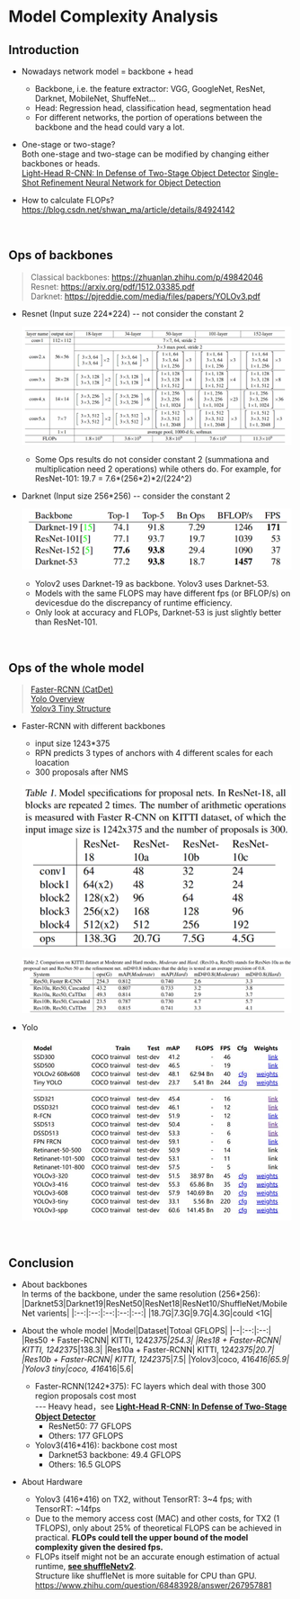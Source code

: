 # Model Complexity Analysis

## Introduction
* Nowadays network model = backbone + head  
    * Backbone, i.e. the feature extractor: VGG, GoogleNet, ResNet, Darknet, MobileNet, ShuffeNet...  
    * Head: Regression head, classification head, segmentation head  
    * For different networks, the portion of operations between the backbone and the head could vary a lot.

* One-stage or two-stage?  
    Both one-stage and two-stage can be modified by changing either backbones or heads.  
    [Light-Head R-CNN: In Defense of Two-Stage Object Detector](https://arxiv.org/abs/1711.07264)
    [Single-Shot Refinement Neural Network for Object Detection](http://openaccess.thecvf.com/content_cvpr_2018/papers/Zhang_Single-Shot_Refinement_Neural_CVPR_2018_paper.pdf)

* How to calculate FLOPs?  
https://blog.csdn.net/shwan_ma/article/details/84924142

<br>

## Ops of backbones
> Classical backbones: https://zhuanlan.zhihu.com/p/49842046  
> Resnet: https://arxiv.org/pdf/1512.03385.pdf  
> Darknet: https://pjreddie.com/media/files/papers/YOLOv3.pdf  

* Resnet (Input suze 224*224) -- not consider the constant 2
    <p align="center" >
        <img src="./pictures/resnet.png">
    </p>

    * Some Ops results do not consider constant 2 (summationa and multiplication need 2 operations) while others do. For example, for ResNet-101: 19.7 = 7.6*(256\*2)*2/(224^2)

* Darknet (Input size 256*256) -- consider the constant 2
    <p align="center" >
        <img src="./pictures/darknet.png", width='800'>
    </p>

    * Yolov2 uses Darknet-19 as backbone. Yolov3 uses Darknet-53.  
    * Models with the same FLOPS may have different fps (or BFLOP/s) on devicesdue do the discrepancy of runtime efficiency.
    * Only look at accuracy and FLOPs, Darknet-53 is just slightly better than ResNet-101.

<br>

## Ops of the whole model
> [Faster-RCNN (CatDet)](https://arxiv.org/pdf/1810.00434.pdf)  
[Yolo Overview](https://yongtaoge.github.io/2018/08/07/%E7%9B%AE%E6%A0%87%E6%A3%80%E6%B5%8B%EF%BC%9AYOLO-%E7%B3%BB%E5%88%97/)  
[Yolov3 Tiny Structure](http://www.tcsae.org/nygcxb/ch/reader/create_pdf.aspx?file_no=20190814)
* Faster-RCNN with different backbones
    * input size 1243*375
    * RPN predicts 3 types of anchors with 4 different scales for each loacation
    * 300 proposals after NMS
    <p align="center" >
        <img src="./pictures/catdet.png">
    </p>
    <p align="center" >
        <img src="./pictures/catdet2.png">
    </p>

* Yolo
    <p align="center" >
        <img src="./pictures/coco.jpg">
    </p>

<br>

## Conclusion
* About backbones  
    In terms of the backbone, under the same resolution (256*256):
    |Darknet53|Darknet19|ResNet50|ResNet18|ResNet10/ShuffleNet/MobileNet varients|
    |:--:|:--:|:--:|:--:|:--:|
    |18.7G|7.3G|9.7G|4.3G|could <1G|



* About the whole model
    |Model|Dataset|Totoal GFLOPS|
    |--|:--:|:--:|
    |Res50 + Faster-RCNN| KITTI, 1242*375|254.3|
    |Res18 + Faster-RCNN| KITTI, 1242*375|138.3|
    |Res10a + Faster-RCNN| KITTI, 1242*375|20.7|
    |Res10b + Faster-RCNN| KITTI, 1242*375|7.5|
    |Yolov3|coco, 416*416|65.9|
    |Yolov3 tiny|coco, 416*416|5.6|

    * Faster-RCNN(1242*375): FC layers which deal with those 300 region proposals cost most  
    --- Heavy head，see __[Light-Head R-CNN: In Defense of Two-Stage Object Detector](https://arxiv.org/abs/1711.07264)__
        * ResNet50: 77 GFLOPS
        * Others: 177 GFLOPS
    * Yolov3(416*416): backbone cost most
        * Darknet53 backbone: 49.4 GFLOPS
        * Others: 16.5 GLOPS

* About Hardware
    * Yolov3 (416\*416) on TX2, without TensorRT: 3~4 fps; with TensorRT: ~14fps  
    * Due to the memory access cost (MAC) and other costs, for TX2 (1 TFLOPS), only about 25% of theoretical FLOPS can be achieved in practical. __FLOPs could tell the upper bound of the model complexity given the desired fps.__
    * FLOPs itself might not be an accurate enough estimation of actual runtime, __[see shuffleNetv2](https://www.cnblogs.com/ansang/p/9406659.html)__.  
    Structure like shuffleNet is more suitable for CPU than GPU. https://www.zhihu.com/question/68483928/answer/267957881

